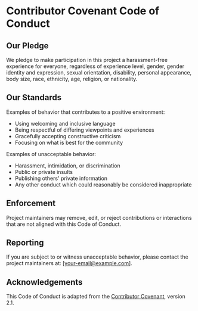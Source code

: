 # Contributor Covenant Code of Conduct

## Our Pledge
We pledge to make participation in this project a harassment-free experience for everyone, regardless of experience level, gender, gender identity and expression, sexual orientation, disability, personal appearance, body size, race, ethnicity, age, religion, or nationality.

## Our Standards
Examples of behavior that contributes to a positive environment:
- Using welcoming and inclusive language
- Being respectful of differing viewpoints and experiences
- Gracefully accepting constructive criticism
- Focusing on what is best for the community

Examples of unacceptable behavior:
- Harassment, intimidation, or discrimination
- Public or private insults
- Publishing others' private information
- Any other conduct which could reasonably be considered inappropriate

## Enforcement
Project maintainers may remove, edit, or reject contributions or interactions that are not aligned with this Code of Conduct.  

## Reporting
If you are subject to or witness unacceptable behavior, please contact the project maintainers at: [your-email@example.com].

## Acknowledgements
This Code of Conduct is adapted from the [Contributor Covenant](https://www.contributor-covenant.org/), version 2.1.
